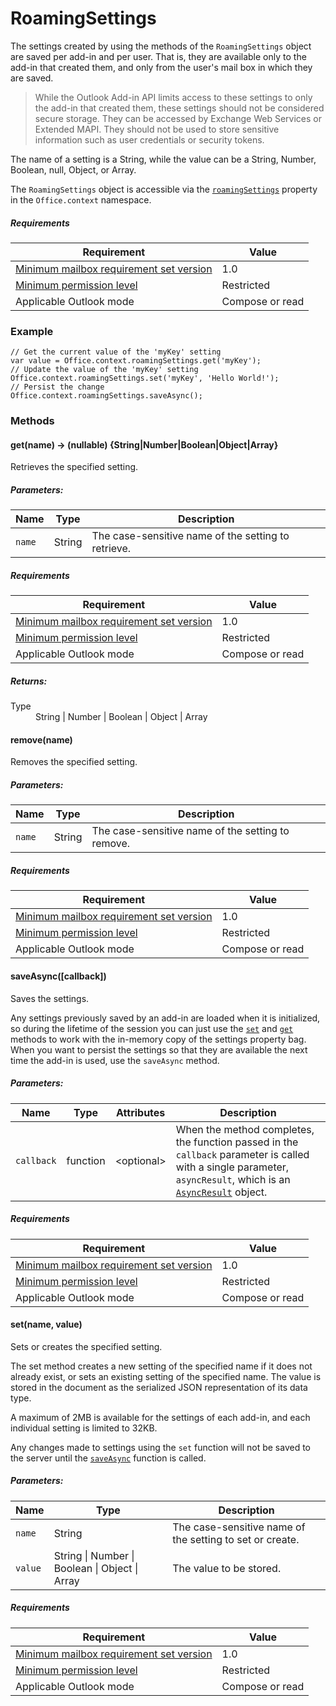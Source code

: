 

# RoamingSettings

The settings created by using the methods of the `RoamingSettings` object are saved per add-in and per user. That is, they are available only to the add-in that created them, and only from the user's mail box in which they are saved.

> While the Outlook Add-in API limits access to these settings to only the add-in that created them, these settings should not be considered secure storage. They can be accessed by Exchange Web Services or Extended MAPI. They should not be used to store sensitive information such as user credentials or security tokens.

The name of a setting is a String, while the value can be a String, Number, Boolean, null, Object, or Array.

The `RoamingSettings` object is accessible via the [`roamingSettings`](Office.context.md#roamingSettings) property in the `Office.context` namespace.

##### Requirements

|Requirement| Value|
|---|---|
|[Minimum mailbox requirement set version](../tutorial-api-requirement-sets.md)| 1.0|
|[Minimum permission level](../../../docs/outlook/understanding-outlook-add-in-permissions.md)| Restricted|
|Applicable Outlook mode| Compose or read|

### Example

```
// Get the current value of the 'myKey' setting
var value = Office.context.roamingSettings.get('myKey');
// Update the value of the 'myKey' setting
Office.context.roamingSettings.set('myKey', 'Hello World!');
// Persist the change
Office.context.roamingSettings.saveAsync();
```

### Methods

####  get(name) → (nullable) {String|Number|Boolean|Object|Array}

Retrieves the specified setting.

##### Parameters:

|Name| Type| Description|
|---|---|---|
|`name`| String|The case-sensitive name of the setting to retrieve.|

##### Requirements

|Requirement| Value|
|---|---|
|[Minimum mailbox requirement set version](../tutorial-api-requirement-sets.md)| 1.0|
|[Minimum permission level](../../../docs/outlook/understanding-outlook-add-in-permissions.md)| Restricted|
|Applicable Outlook mode| Compose or read|

##### Returns:

<dl class="param-type">

<dt>Type</dt>

<dd>String | Number | Boolean | Object | Array</dd>

</dl>

####  remove(name)

Removes the specified setting.

##### Parameters:

|Name| Type| Description|
|---|---|---|
|`name`| String|The case-sensitive name of the setting to remove.|

##### Requirements

|Requirement| Value|
|---|---|
|[Minimum mailbox requirement set version](../tutorial-api-requirement-sets.md)| 1.0|
|[Minimum permission level](../../../docs/outlook/understanding-outlook-add-in-permissions.md)| Restricted|
|Applicable Outlook mode| Compose or read|
####  saveAsync([callback])

Saves the settings.

Any settings previously saved by an add-in are loaded when it is initialized, so during the lifetime of the session you can just use the [`set`](RoamingSettings.md#set) and [`get`](RoamingSettings.md#get) methods to work with the in-memory copy of the settings property bag. When you want to persist the settings so that they are available the next time the add-in is used, use the `saveAsync` method.

##### Parameters:

|Name| Type| Attributes| Description|
|---|---|---|---|
|`callback`| function| &lt;optional&gt;|When the method completes, the function passed in the `callback` parameter is called with a single parameter, `asyncResult`, which is an [`AsyncResult`](simple-types.md#asyncresult) object. |

##### Requirements

|Requirement| Value|
|---|---|
|[Minimum mailbox requirement set version](../tutorial-api-requirement-sets.md)| 1.0|
|[Minimum permission level](../../../docs/outlook/understanding-outlook-add-in-permissions.md)| Restricted|
|Applicable Outlook mode| Compose or read|
####  set(name, value)

Sets or creates the specified setting.

The set method creates a new setting of the specified name if it does not already exist, or sets an existing setting of the specified name. The value is stored in the document as the serialized JSON representation of its data type.

A maximum of 2MB is available for the settings of each add-in, and each individual setting is limited to 32KB.

Any changes made to settings using the `set` function will not be saved to the server until the [`saveAsync`](RoamingSettings.md#saveAsync) function is called.

##### Parameters:

|Name| Type| Description|
|---|---|---|
|`name`| String|The case-sensitive name of the setting to set or create.|
|`value`| String &#124; Number &#124; Boolean &#124; Object &#124; Array|The value to be stored.|

##### Requirements

|Requirement| Value|
|---|---|
|[Minimum mailbox requirement set version](../tutorial-api-requirement-sets.md)| 1.0|
|[Minimum permission level](../../../docs/outlook/understanding-outlook-add-in-permissions.md)| Restricted|
|Applicable Outlook mode| Compose or read|